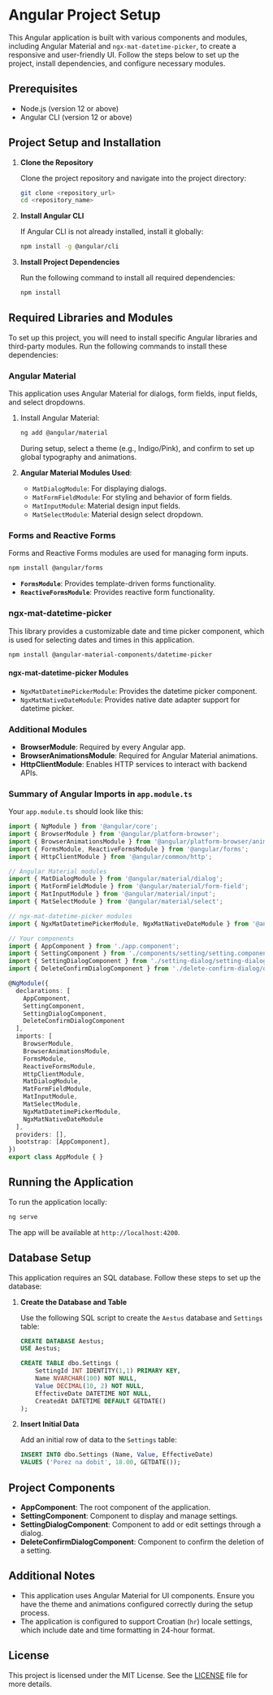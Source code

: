# Angular Project Setup

This Angular application is built with various components and modules, including Angular Material and `ngx-mat-datetime-picker`, to create a responsive and user-friendly UI. Follow the steps below to set up the project, install dependencies, and configure necessary modules.

## Prerequisites

- Node.js (version 12 or above)
- Angular CLI (version 12 or above)

## Project Setup and Installation

1. **Clone the Repository**

   Clone the project repository and navigate into the project directory:

   ```bash
   git clone <repository_url>
   cd <repository_name>
   ```

2. **Install Angular CLI**

   If Angular CLI is not already installed, install it globally:

   ```bash
   npm install -g @angular/cli
   ```

3. **Install Project Dependencies**

   Run the following command to install all required dependencies:

   ```bash
   npm install
   ```

## Required Libraries and Modules

To set up this project, you will need to install specific Angular libraries and third-party modules. Run the following commands to install these dependencies:

### Angular Material

This application uses Angular Material for dialogs, form fields, input fields, and select dropdowns.

1. Install Angular Material:

   ```bash
   ng add @angular/material
   ```

   During setup, select a theme (e.g., Indigo/Pink), and confirm to set up global typography and animations.

2. **Angular Material Modules Used**:

   - `MatDialogModule`: For displaying dialogs.
   - `MatFormFieldModule`: For styling and behavior of form fields.
   - `MatInputModule`: Material design input fields.
   - `MatSelectModule`: Material design select dropdown.

### Forms and Reactive Forms

Forms and Reactive Forms modules are used for managing form inputs.

```bash
npm install @angular/forms
```

- **`FormsModule`**: Provides template-driven forms functionality.
- **`ReactiveFormsModule`**: Provides reactive form functionality.

### ngx-mat-datetime-picker

This library provides a customizable date and time picker component, which is used for selecting dates and times in this application.

```bash
npm install @angular-material-components/datetime-picker
```

#### ngx-mat-datetime-picker Modules

- `NgxMatDatetimePickerModule`: Provides the datetime picker component.
- `NgxMatNativeDateModule`: Provides native date adapter support for datetime picker.

### Additional Modules

- **BrowserModule**: Required by every Angular app.
- **BrowserAnimationsModule**: Required for Angular Material animations.
- **HttpClientModule**: Enables HTTP services to interact with backend APIs.

### Summary of Angular Imports in `app.module.ts`

Your `app.module.ts` should look like this:

```typescript
import { NgModule } from '@angular/core';
import { BrowserModule } from '@angular/platform-browser';
import { BrowserAnimationsModule } from '@angular/platform-browser/animations';
import { FormsModule, ReactiveFormsModule } from '@angular/forms';
import { HttpClientModule } from '@angular/common/http';

// Angular Material modules
import { MatDialogModule } from '@angular/material/dialog';
import { MatFormFieldModule } from '@angular/material/form-field';
import { MatInputModule } from '@angular/material/input';
import { MatSelectModule } from '@angular/material/select';

// ngx-mat-datetime-picker modules
import { NgxMatDatetimePickerModule, NgxMatNativeDateModule } from '@angular-material-components/datetime-picker';

// Your components
import { AppComponent } from './app.component';
import { SettingComponent } from './components/setting/setting.component';
import { SettingDialogComponent } from './setting-dialog/setting-dialog.component';
import { DeleteConfirmDialogComponent } from './delete-confirm-dialog/delete-confirm-dialog.component';

@NgModule({
  declarations: [
    AppComponent,
    SettingComponent,
    SettingDialogComponent,
    DeleteConfirmDialogComponent
  ],
  imports: [
    BrowserModule,
    BrowserAnimationsModule,
    FormsModule,
    ReactiveFormsModule,
    HttpClientModule,
    MatDialogModule,
    MatFormFieldModule,
    MatInputModule,
    MatSelectModule,
    NgxMatDatetimePickerModule,
    NgxMatNativeDateModule
  ],
  providers: [],
  bootstrap: [AppComponent],
})
export class AppModule { }
```

## Running the Application

To run the application locally:

```bash
ng serve
```

The app will be available at `http://localhost:4200`.

## Database Setup

This application requires an SQL database. Follow these steps to set up the database:

1. **Create the Database and Table**

   Use the following SQL script to create the `Aestus` database and `Settings` table:

   ```sql
   CREATE DATABASE Aestus;
   USE Aestus;

   CREATE TABLE dbo.Settings (
       SettingId INT IDENTITY(1,1) PRIMARY KEY,
       Name NVARCHAR(100) NOT NULL,
       Value DECIMAL(10, 2) NOT NULL,
       EffectiveDate DATETIME NOT NULL,
       CreatedAt DATETIME DEFAULT GETDATE()
   );
   ```

2. **Insert Initial Data**

   Add an initial row of data to the `Settings` table:

   ```sql
   INSERT INTO dbo.Settings (Name, Value, EffectiveDate)
   VALUES ('Porez na dobit', 18.00, GETDATE());
   ```

## Project Components

- **AppComponent**: The root component of the application.
- **SettingComponent**: Component to display and manage settings.
- **SettingDialogComponent**: Component to add or edit settings through a dialog.
- **DeleteConfirmDialogComponent**: Component to confirm the deletion of a setting.

## Additional Notes

- This application uses Angular Material for UI components. Ensure you have the theme and animations configured correctly during the setup process.
- The application is configured to support Croatian (`hr`) locale settings, which include date and time formatting in 24-hour format.

## License

This project is licensed under the MIT License. See the [LICENSE](LICENSE) file for more details.
